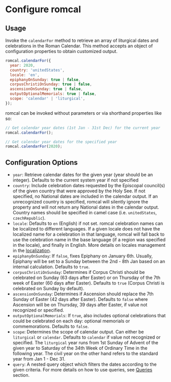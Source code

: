 # Configure romcal

## Usage

Invoke the `calendarFor` method to retrieve an array of liturgical dates and celebrations in the Roman Calendar.
This method accepts an object of configuration properties to obtain customized output.

```javascript
romcal.calendarFor({
  year: 2020,
  country: 'unitedStates',
  locale: 'en',
  epiphanyOnSunday: true | false,
  corpusChristiOnSunday: true | false,
  ascensionOnSunday: true | false,
  outputOptionalMemorials: true | false,
  scope: 'calendar' | 'liturgical',
});
```

romcal can be invoked without parameters or via shorthand properties like so:

```javascript
// Get calendar year dates (1st Jan - 31st Dec) for the current year
romcal.calendarFor();

// Get calendar year dates for the specified year
romcal.calendarFor(2020);
```

## Configuration Options

- `year`: Retrieve calendar dates for the given year (year should be an integer). Defaults to the current system year if not specified
- `country`: Include celebration dates requested by the Episcopal council(s) of the given country that were approved by the Holy See. If not specified, no National dates are included in the calendar output. If an unrecognized country is specified, romcal will silently ignore the property and will not return any National dates in the calendar output. Country names should be specified in camel case (i.e. `unitedStates`, `czechRepublic`).
- `locale`: Defaults to `en` (English) if not set. romcal celebration names can be localized to different languages. If a given locale does not have the localized name for a celebration in that language, romcal will fall back to use the celebration name in the base language (if a region was specified in the locale), and finally in English. More details on locales management in the [localization](#localization).
- `epiphanyOnSunday`: If `false`, fixes Epiphany on January 6th. Usually, Epiphany will be set to a Sunday between the 2nd - 8th Jan based on an internal calculation. Defaults to `true`.
- `corpusChristiOnSunday`: Determines if Corpus Christi should be celebrated on Sunday (63 days after Easter) or on Thursday of the 7th week of Easter (60 days after Easter). Defaults to `true` (Corpus Christi is celebrated on Sunday by default).
- `ascensionOnSunday`: Determines if Ascension should replace the 7th Sunday of Easter (42 days after Easter). Defaults to `false` where Ascension will be on Thursday, 39 days after Easter, if value not recognized or specified.
- `outputOptionalMemorials`: If `true`, also includes optional celebrations that could be celebrated on each day: optional memorials or commemorations. Defaults to `false`.
- `scope`: Determines the scope of calendar output. Can either be `liturgical` or `calendar`. Defaults to `calendar` if value not recognized or specified. The `liturgical` year runs from 1st Sunday of Advent of the given year to Saturday of the 34th Week of Ordinary Time in the following year. The civil year on the other hand refers to the standard year from Jan 1 - Dec 31.
- `query`: A nested query object which filters the dates according to the given criteria. For more details on how to use queries, see [Queries](#queries) section.
